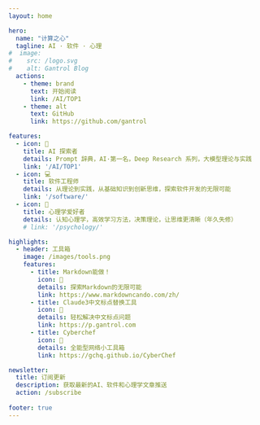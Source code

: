 ```yaml
---
layout: home

hero:
  name: "计算之心"
  tagline: AI · 软件 · 心理
#  image:
#    src: /logo.svg
#    alt: Gantrol Blog
  actions:
    - theme: brand
      text: 开始阅读
      link: /AI/TOP1
    - theme: alt
      text: GitHub
      link: https://github.com/gantrol

features:
  - icon: 🤖
    title: AI 探索者
    details: Prompt 辞典，AI·第一名，Deep Research 系列，大模型理论与实践
    link: '/AI/TOP1'
  - icon: 💻
    title: 软件工程师
    details: 从理论到实践，从基础知识到创新思维，探索软件开发的无限可能
    link: '/software/'
  - icon: 🧠
    title: 心理学爱好者
    details: 认知心理学，高效学习方法，决策理论，让思维更清晰（年久失修）
    # link: '/psychology/'

highlights:
  - header: 工具箱
    image: /images/tools.png
    features:
      - title: Markdown能做！
        icon: 📝
        details: 探索Markdown的无限可能
        link: https://www.markdowncando.com/zh/
      - title: Claude3中文标点替换工具
        icon: 🔄
        details: 轻松解决中文标点问题
        link: https://p.gantrol.com
      - title: Cyberchef
        icon: 🔧
        details: 全能型网络小工具箱
        link: https://gchq.github.io/CyberChef

newsletter:
  title: 订阅更新
  description: 获取最新的AI、软件和心理学文章推送
  action: /subscribe
  
footer: true
---
```


[//]: # (<script setup>)

[//]: # (    import TechBackground from "./components/TechBackground.vue";)

[//]: # (</script>)

[//]: # ()
[//]: # (<TechBackground />)

<style>
/* 导入主页增强样式 */
 @import url('./styles/enhanced-home.css'); 


.VPButton.alt:hover::before {
  height: 100%;
}
:root {
  --vp-home-hero-name-color: transparent;
  --vp-home-hero-name-background: linear-gradient(120deg, #5f67ee 30%, #41d1ff);
  
  --vp-home-hero-image-background-image: linear-gradient(135deg, #5f67ee 10%, #41d1ff 100%);
  --vp-home-hero-image-filter: blur(72px);
}

/* 响应式调整 */
@media (min-width: 640px) {
  :root {
    --vp-home-hero-image-filter: blur(56px);
  }
}

@media (min-width: 960px) {
  :root {
    --vp-home-hero-image-filter: blur(68px);
  }
}

/* 卡片悬停效果 */
.VPFeature {
  transition: transform 0.3s ease, box-shadow 0.3s ease;
  border-radius: 12px;
}

.VPFeature:hover {
  transform: translateY(-5px);
  box-shadow: 0 10px 20px rgba(95, 103, 238, 0.1);
}

.dark .VPFeature:hover {
  box-shadow: 0 10px 20px rgba(65, 209, 255, 0.1);
}
</style>
